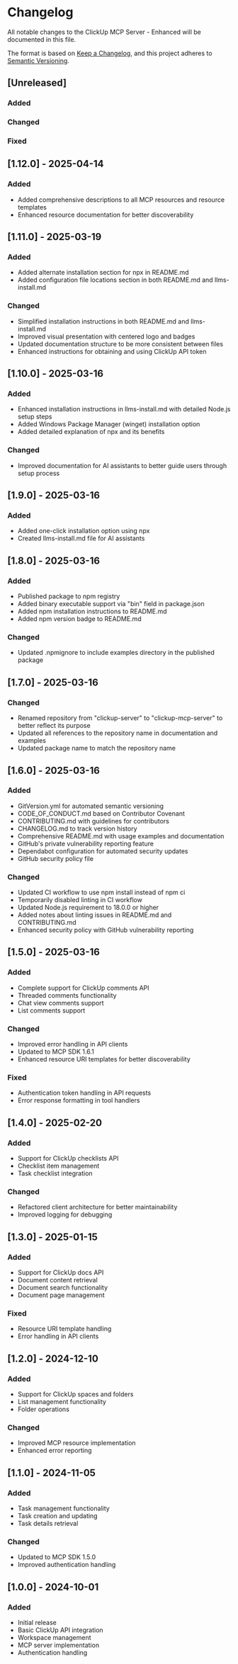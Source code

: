 # Changelog

All notable changes to the ClickUp MCP Server - Enhanced will be documented in this file.

The format is based on [Keep a Changelog](https://keepachangelog.com/en/1.0.0/),
and this project adheres to [Semantic Versioning](https://semver.org/spec/v2.0.0.html).

## [Unreleased]

### Added

### Changed

### Fixed

## [1.12.0] - 2025-04-14

### Added
- Added comprehensive descriptions to all MCP resources and resource templates
- Enhanced resource documentation for better discoverability

## [1.11.0] - 2025-03-19

### Added
- Added alternate installation section for npx in README.md
- Added configuration file locations section in both README.md and llms-install.md

### Changed
- Simplified installation instructions in both README.md and llms-install.md
- Improved visual presentation with centered logo and badges
- Updated documentation structure to be more consistent between files
- Enhanced instructions for obtaining and using ClickUp API token

## [1.10.0] - 2025-03-16

### Added
- Enhanced installation instructions in llms-install.md with detailed Node.js setup steps
- Added Windows Package Manager (winget) installation option
- Added detailed explanation of npx and its benefits

### Changed
- Improved documentation for AI assistants to better guide users through setup process

## [1.9.0] - 2025-03-16

### Added
- Added one-click installation option using npx
- Created llms-install.md file for AI assistants

## [1.8.0] - 2025-03-16

### Added
- Published package to npm registry
- Added binary executable support via "bin" field in package.json
- Added npm installation instructions to README.md
- Added npm version badge to README.md

### Changed
- Updated .npmignore to include examples directory in the published package

## [1.7.0] - 2025-03-16

### Changed
- Renamed repository from "clickup-server" to "clickup-mcp-server" to better reflect its purpose
- Updated all references to the repository name in documentation and examples
- Updated package name to match the repository name

## [1.6.0] - 2025-03-16

### Added
- GitVersion.yml for automated semantic versioning
- CODE_OF_CONDUCT.md based on Contributor Covenant
- CONTRIBUTING.md with guidelines for contributors
- CHANGELOG.md to track version history
- Comprehensive README.md with usage examples and documentation
- GitHub's private vulnerability reporting feature
- Dependabot configuration for automated security updates
- GitHub security policy file

### Changed
- Updated CI workflow to use npm install instead of npm ci
- Temporarily disabled linting in CI workflow
- Updated Node.js requirement to 18.0.0 or higher
- Added notes about linting issues in README.md and CONTRIBUTING.md
- Enhanced security policy with GitHub vulnerability reporting

## [1.5.0] - 2025-03-16

### Added
- Complete support for ClickUp comments API
- Threaded comments functionality
- Chat view comments support
- List comments support

### Changed
- Improved error handling in API clients
- Updated to MCP SDK 1.6.1
- Enhanced resource URI templates for better discoverability

### Fixed
- Authentication token handling in API requests
- Error response formatting in tool handlers

## [1.4.0] - 2025-02-20

### Added
- Support for ClickUp checklists API
- Checklist item management
- Task checklist integration

### Changed
- Refactored client architecture for better maintainability
- Improved logging for debugging

## [1.3.0] - 2025-01-15

### Added
- Support for ClickUp docs API
- Document content retrieval
- Document search functionality
- Document page management

### Fixed
- Resource URI template handling
- Error handling in API clients

## [1.2.0] - 2024-12-10

### Added
- Support for ClickUp spaces and folders
- List management functionality
- Folder operations

### Changed
- Improved MCP resource implementation
- Enhanced error reporting

## [1.1.0] - 2024-11-05

### Added
- Task management functionality
- Task creation and updating
- Task details retrieval

### Changed
- Updated to MCP SDK 1.5.0
- Improved authentication handling

## [1.0.0] - 2024-10-01

### Added
- Initial release
- Basic ClickUp API integration
- Workspace management
- MCP server implementation
- Authentication handling
